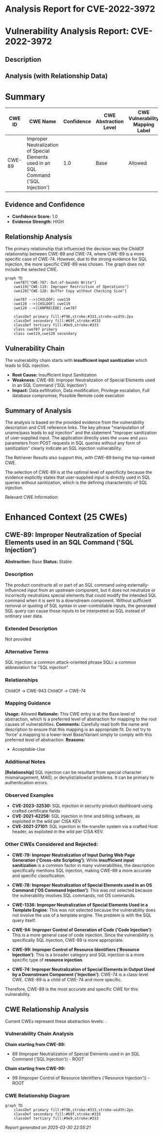 # Analysis Report for CVE-2022-3972

# Vulnerability Analysis Report: CVE-2022-3972

## Description



## Analysis (with Relationship Data)

# Summary
| CWE ID | CWE Name | Confidence | CWE Abstraction Level | CWE Vulnerability Mapping Label | CWE-Vulnerability Mapping Notes |
|---|---|---|---|---|---|
| CWE-89 | Improper Neutralization of Special Elements used in an SQL Command ('SQL Injection') | 1.0 | Base | Allowed | Primary CWE |

## Evidence and Confidence

*   **Confidence Score:** 1.0
*   **Evidence Strength:** HIGH

## Relationship Analysis
The primary relationship that influenced the decision was the ChildOf relationship between CWE-89 and CWE-74, where CWE-89 is a more specific case of CWE-74. However, due to the strong evidence for SQL Injection, the more specific CWE-89 was chosen. The graph does not include the selected CWE.

```mermaid
graph TD
    cwe787["CWE-787: Out-of-bounds Write"]
    cwe119["CWE-119: Improper Restriction of Operations"]
    cwe120["CWE-120: Buffer Copy without Checking Size"]
    
    cwe787 -->|CHILDOF| cwe119
    cwe120 -->|CHILDOF| cwe119
    cwe120 -->|CANPRECEDE| cwe787
    
    classDef primary fill:#f96,stroke:#333,stroke-width:2px
    classDef secondary fill:#69f,stroke:#333
    classDef tertiary fill:#9e9,stroke:#333
    class cwe787 primary
    class cwe119,cwe120 secondary
```

## Vulnerability Chain
The vulnerability chain starts with **insufficient input sanitization** which leads to SQL injection.
  - **Root Cause:** Insufficient Input Sanitization
  - **Weakness:** CWE-89: Improper Neutralization of Special Elements used in an SQL Command ('SQL Injection')
  - **Impact:** Data exfiltration, Data modification, Privilege escalation, Full database compromise, Possible Remote code execution

## Summary of Analysis
The analysis is based on the provided evidence from the vulnerability description and CVE reference links. The key phrase "manipulation of uname/pass leads to sql injection" and the statement "Improper sanitization of user-supplied input. The application directly uses the `uname` and `pass` parameters from POST requests in SQL queries without any form of sanitization" clearly indicate an SQL injection vulnerability.

The Retriever Results also support this, with CWE-89 being the top-ranked CWE.

The selection of CWE-89 is at the optimal level of specificity because the evidence explicitly states that user-supplied input is directly used in SQL queries without sanitization, which is the defining characteristic of SQL injection.

Relevant CWE Information:

# Enhanced Context (25 CWEs)

## CWE-89: Improper Neutralization of Special Elements used in an SQL Command ('SQL Injection')
**Abstraction:** Base
**Status:** Stable

### Description
The product constructs all or part of an SQL command using externally-influenced input from an upstream component, but it does not neutralize or incorrectly neutralizes special elements that could modify the intended SQL command when it is sent to a downstream component. Without sufficient removal or quoting of SQL syntax in user-controllable inputs, the generated SQL query can cause those inputs to be interpreted as SQL instead of ordinary user data.

### Extended Description
Not provided

### Alternative Terms
SQL injection: a common attack-oriented phrase
SQLi: a common abbreviation for "SQL injection"

### Relationships
ChildOf -> CWE-943
ChildOf -> CWE-74

### Mapping Guidance
**Usage:** Allowed
**Rationale:** This CWE entry is at the Base level of abstraction, which is a preferred level of abstraction for mapping to the root causes of vulnerabilities.
**Comments:** Carefully read both the name and description to ensure that this mapping is an appropriate fit. Do not try to 'force' a mapping to a lower-level Base/Variant simply to comply with this preferred level of abstraction.
**Reasons:**
- Acceptable-Use

### Additional Notes
**[Relationship]** SQL injection can be resultant from special character mismanagement, MAID, or denylist/allowlist problems. It can be primary to authentication errors.

### Observed Examples
- **CVE-2023-32530:** SQL injection in security product dashboard using crafted certificate fields
- **CVE-2021-42258:** SQL injection in time and billing software, as exploited in the wild per CISA KEV.
- **CVE-2021-27101:** SQL injection in file-transfer system via a crafted Host header, as exploited in the wild per CISA KEV.

### Other CWEs Considered and Rejected:

*   **CWE-79: Improper Neutralization of Input During Web Page Generation ('Cross-site Scripting')**: While **insufficient input sanitization** is a common factor in many vulnerabilities, the description specifically mentions SQL injection, making CWE-89 a more accurate and specific classification.

*   **CWE-78: Improper Neutralization of Special Elements used in an OS Command ('OS Command Injection')**: This was not selected because the vulnerability involves SQL commands, not OS commands.

*   **CWE-1336: Improper Neutralization of Special Elements Used in a Template Engine**: This was not selected because the vulnerability does not involve the use of a template engine. The problem is with the SQL query itself.

*   **CWE-94: Improper Control of Generation of Code ('Code Injection')**: This is a more general case of code injection. Since the vulnerability is specifically SQL injection, CWE-89 is more appropriate.

*   **CWE-99: Improper Control of Resource Identifiers ('Resource Injection')**: This is a broader category and SQL injection is a more specific type of **resource injection**.

*   **CWE-74: Improper Neutralization of Special Elements in Output Used by a Downstream Component ('Injection')**: CWE-74 is a class-level CWE. CWE-89 is a child of CWE-74 and more specific.

Therefore, CWE-89 is the most accurate and specific CWE for this vulnerability.


## CWE Relationship Analysis

Current CWEs represent these abstraction levels: .


### Vulnerability Chain Analysis

**Chain starting from CWE-89:**
- 89 (Improper Neutralization of Special Elements used in an SQL Command ('SQL Injection')) - ROOT


**Chain starting from CWE-99:**
- 99 (Improper Control of Resource Identifiers ('Resource Injection')) - ROOT



### CWE Relationship Diagram

```mermaid
graph TD
    classDef primary fill:#f96,stroke:#333,stroke-width:2px
    classDef secondary fill:#69f,stroke:#333
    classDef tertiary fill:#9e9,stroke:#333
```



*Report generated on 2025-03-30 22:55:21*
